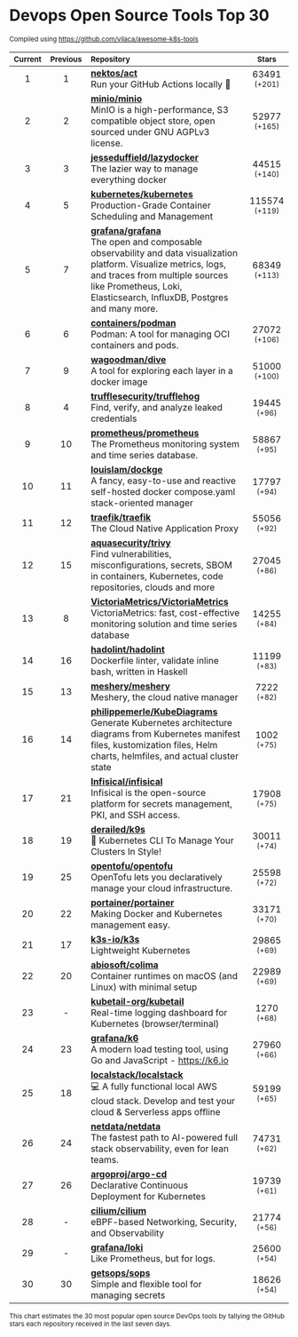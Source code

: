 # Devops Open Source Tools Top 30
<sup>Compiled using https://github.com/vilaca/awesome-k8s-tools</sup>
<div align="center">

|<sub>Current</sub>|<sub>Previous</sub>|<sub>Repository</sub>|<sub>Stars</sub>|
|:---:|:---:|:---|:---:|
|1|1|[**nektos/act**](https://github.com/nektos/act)<br/>Run your GitHub Actions locally 🚀|63491 <sup>(+201)</sup>|
|2|2|[**minio/minio**](https://github.com/minio/minio)<br/>MinIO is a high-performance, S3 compatible object store, open sourced under GNU AGPLv3 license.|52977 <sup>(+165)</sup>|
|3|3|[**jesseduffield/lazydocker**](https://github.com/jesseduffield/lazydocker)<br/>The lazier way to manage everything docker|44515 <sup>(+140)</sup>|
|4|5|[**kubernetes/kubernetes**](https://github.com/kubernetes/kubernetes)<br/>Production-Grade Container Scheduling and Management|115574 <sup>(+119)</sup>|
|5|7|[**grafana/grafana**](https://github.com/grafana/grafana)<br/>The open and composable observability and data visualization platform. Visualize metrics, logs, and traces from multiple sources like Prometheus, Loki, Elasticsearch, InfluxDB, Postgres and many more. |68349 <sup>(+113)</sup>|
|6|6|[**containers/podman**](https://github.com/containers/podman)<br/>Podman: A tool for managing OCI containers and pods.|27072 <sup>(+106)</sup>|
|7|9|[**wagoodman/dive**](https://github.com/wagoodman/dive)<br/>A tool for exploring each layer in a docker image|51000 <sup>(+100)</sup>|
|8|4|[**trufflesecurity/trufflehog**](https://github.com/trufflesecurity/trufflehog)<br/>Find, verify, and analyze leaked credentials|19445 <sup>(+96)</sup>|
|9|10|[**prometheus/prometheus**](https://github.com/prometheus/prometheus)<br/>The Prometheus monitoring system and time series database.|58867 <sup>(+95)</sup>|
|10|11|[**louislam/dockge**](https://github.com/louislam/dockge)<br/>A fancy, easy-to-use and reactive self-hosted docker compose.yaml stack-oriented manager|17797 <sup>(+94)</sup>|
|11|12|[**traefik/traefik**](https://github.com/traefik/traefik)<br/>The Cloud Native Application Proxy|55056 <sup>(+92)</sup>|
|12|15|[**aquasecurity/trivy**](https://github.com/aquasecurity/trivy)<br/>Find vulnerabilities, misconfigurations, secrets, SBOM in containers, Kubernetes, code repositories, clouds and more|27045 <sup>(+86)</sup>|
|13|8|[**VictoriaMetrics/VictoriaMetrics**](https://github.com/VictoriaMetrics/VictoriaMetrics)<br/>VictoriaMetrics: fast, cost-effective monitoring solution and time series database|14255 <sup>(+84)</sup>|
|14|16|[**hadolint/hadolint**](https://github.com/hadolint/hadolint)<br/>Dockerfile linter, validate inline bash, written in Haskell|11199 <sup>(+83)</sup>|
|15|13|[**meshery/meshery**](https://github.com/meshery/meshery)<br/>Meshery, the cloud native manager|7222 <sup>(+82)</sup>|
|16|14|[**philippemerle/KubeDiagrams**](https://github.com/philippemerle/KubeDiagrams)<br/>Generate Kubernetes architecture diagrams from Kubernetes manifest files, kustomization files, Helm charts, helmfiles, and actual cluster state|1002 <sup>(+75)</sup>|
|17|21|[**Infisical/infisical**](https://github.com/Infisical/infisical)<br/>Infisical is the open-source platform for secrets management, PKI, and SSH access.|17908 <sup>(+75)</sup>|
|18|19|[**derailed/k9s**](https://github.com/derailed/k9s)<br/>🐶 Kubernetes CLI To Manage Your Clusters In Style!|30011 <sup>(+74)</sup>|
|19|25|[**opentofu/opentofu**](https://github.com/opentofu/opentofu)<br/>OpenTofu lets you declaratively manage your cloud infrastructure.|25598 <sup>(+72)</sup>|
|20|22|[**portainer/portainer**](https://github.com/portainer/portainer)<br/>Making Docker and Kubernetes management easy.|33171 <sup>(+70)</sup>|
|21|17|[**k3s-io/k3s**](https://github.com/k3s-io/k3s)<br/>Lightweight Kubernetes|29865 <sup>(+69)</sup>|
|22|20|[**abiosoft/colima**](https://github.com/abiosoft/colima)<br/>Container runtimes on macOS (and Linux) with minimal setup|22989 <sup>(+69)</sup>|
|23|-|[**kubetail-org/kubetail**](https://github.com/kubetail-org/kubetail)<br/>Real-time logging dashboard for Kubernetes (browser/terminal)|1270 <sup>(+68)</sup>|
|24|23|[**grafana/k6**](https://github.com/grafana/k6)<br/>A modern load testing tool, using Go and JavaScript - https://k6.io|27960 <sup>(+66)</sup>|
|25|18|[**localstack/localstack**](https://github.com/localstack/localstack)<br/>💻 A fully functional local AWS cloud stack. Develop and test your cloud & Serverless apps offline|59199 <sup>(+65)</sup>|
|26|24|[**netdata/netdata**](https://github.com/netdata/netdata)<br/>The fastest path to AI-powered full stack observability, even for lean teams.|74731 <sup>(+62)</sup>|
|27|26|[**argoproj/argo-cd**](https://github.com/argoproj/argo-cd)<br/>Declarative Continuous Deployment for Kubernetes|19739 <sup>(+61)</sup>|
|28|-|[**cilium/cilium**](https://github.com/cilium/cilium)<br/>eBPF-based Networking, Security, and Observability|21774 <sup>(+56)</sup>|
|29|-|[**grafana/loki**](https://github.com/grafana/loki)<br/>Like Prometheus, but for logs.|25600 <sup>(+54)</sup>|
|30|30|[**getsops/sops**](https://github.com/getsops/sops)<br/>Simple and flexible tool for managing secrets|18626 <sup>(+54)</sup>|


</div>

<sub>This chart estimates the 30 most popular open source DevOps tools by tallying the GitHub stars each repository received in the last seven days.</sub>
